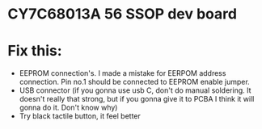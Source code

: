 # CY7C68013A 56 SSOP dev board

# Fix this:
* EEPROM connection's. I made a mistake for EERPOM address connection. Pin no.1 should be connected to EEPROM enable jumper.
* USB connector (if you gonna use usb C, don't do manual soldering. It doesn't really that strong, but if you gonna give it to PCBA I think it will gonna do it. Don't know why)
* Try black tactile button, it feel better